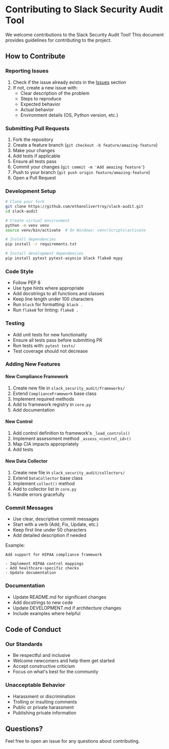 # Contributing to Slack Security Audit Tool

We welcome contributions to the Slack Security Audit Tool! This document provides guidelines for contributing to the project.

## How to Contribute

### Reporting Issues

1. Check if the issue already exists in the [Issues](https://github.com/ethanolivertroy/slack-audit/issues) section
2. If not, create a new issue with:
   - Clear description of the problem
   - Steps to reproduce
   - Expected behavior
   - Actual behavior
   - Environment details (OS, Python version, etc.)

### Submitting Pull Requests

1. Fork the repository
2. Create a feature branch (`git checkout -b feature/amazing-feature`)
3. Make your changes
4. Add tests if applicable
5. Ensure all tests pass
6. Commit your changes (`git commit -m 'Add amazing feature'`)
7. Push to your branch (`git push origin feature/amazing-feature`)
8. Open a Pull Request

### Development Setup

```bash
# Clone your fork
git clone https://github.com/ethanolivertroy/slack-audit.git
cd slack-audit

# Create virtual environment
python -m venv venv
source venv/bin/activate  # On Windows: venv\Scripts\activate

# Install dependencies
pip install -r requirements.txt

# Install development dependencies
pip install pytest pytest-asyncio black flake8 mypy
```

### Code Style

- Follow PEP 8
- Use type hints where appropriate
- Add docstrings to all functions and classes
- Keep line length under 100 characters
- Run `black` for formatting: `black .`
- Run `flake8` for linting: `flake8 .`

### Testing

- Add unit tests for new functionality
- Ensure all tests pass before submitting PR
- Run tests with: `pytest tests/`
- Test coverage should not decrease

### Adding New Features

#### New Compliance Framework

1. Create new file in `slack_security_audit/frameworks/`
2. Extend `ComplianceFramework` base class
3. Implement required methods
4. Add to framework registry in `core.py`
5. Add documentation

#### New Control

1. Add control definition to framework's `_load_controls()`
2. Implement assessment method `_assess_<control_id>()`
3. Map CIA impacts appropriately
4. Add tests

#### New Data Collector

1. Create new file in `slack_security_audit/collectors/`
2. Extend `DataCollector` base class
3. Implement `collect()` method
4. Add to collector list in `core.py`
5. Handle errors gracefully

### Commit Messages

- Use clear, descriptive commit messages
- Start with a verb (Add, Fix, Update, etc.)
- Keep first line under 50 characters
- Add detailed description if needed

Example:
```
Add support for HIPAA compliance framework

- Implement HIPAA control mappings
- Add healthcare-specific checks
- Update documentation
```

### Documentation

- Update README.md for significant changes
- Add docstrings to new code
- Update DEVELOPMENT.md if architecture changes
- Include examples where helpful

## Code of Conduct

### Our Standards

- Be respectful and inclusive
- Welcome newcomers and help them get started
- Accept constructive criticism
- Focus on what's best for the community

### Unacceptable Behavior

- Harassment or discrimination
- Trolling or insulting comments
- Public or private harassment
- Publishing private information

## Questions?

Feel free to open an issue for any questions about contributing.